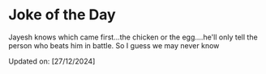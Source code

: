 # Joke of the Day

<!-- #joke -->
Jayesh knows which came first...the chicken or the egg....he'll only tell the person who beats him in battle. So I guess we may never know

Updated on: [27/12/2024]
<!-- #jokeEnd -->